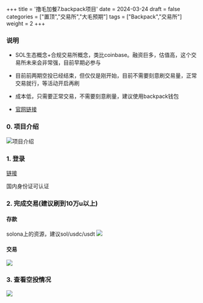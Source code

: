 +++
title = '撸毛加餐7.backpack项目'
date = 2024-03-24
draft = false
categories = ["置顶","交易所","大毛预期"]
tags = ["Backpack","交易所"]
weight = 2
+++


### 说明
- SOL生态概念+合规交易所概念，类比coinbase。融资巨多，估值高，这个交易所未来会非常强，目前早期必参与
- 目前前两期空投已经结束，但仅仅是刚开始，目前不需要刻意刷交易量，正常交易就行，等活动开启再刷
- 成本低，只需要正常交易，不需要刻意刷量，建议使用backpack钱包

- [官网链接](https://backpack.exchange/refer/a6717eed-3703-4df3-994f-036eb05e4d97)

### 0. 项目介绍
![项目介绍](/airdrop/backpack-rootdata.png)

### 1. 登录
[链接](https://backpack.exchange/refer/a6717eed-3703-4df3-994f-036eb05e4d97)

国内身份证可认证


### 2. 完成交易(建议刷到10万u以上)
#### 存款
solona上的资源，建议sol/usdc/usdt
![](/airdrop/backpack-1.png)
#### 交易
![](/airdrop/backpack-2.png)

### 3. 查看空投情况
![](/airdrop/backpack-3.png)